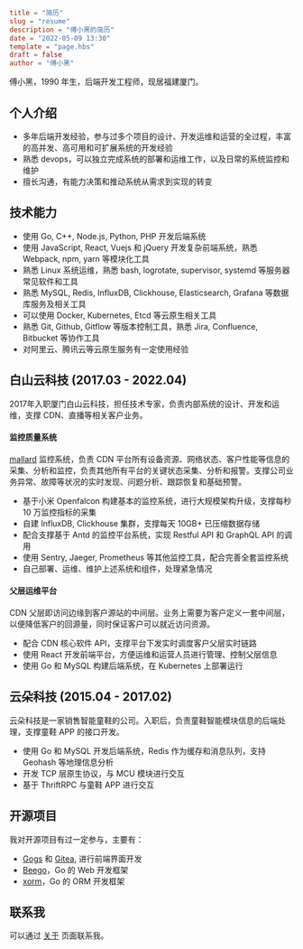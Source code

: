 ```toml
title = "简历"
slug = "resume"
description = "傅小黑的简历"
date = "2022-05-09 13:30"
template = "page.hbs"
draft = false
author = "傅小黑"
```

傅小黑，1990 年生，后端开发工程师，现居福建厦门。

## 个人介绍

- 多年后端开发经验，参与过多个项目的设计、开发运维和运营的全过程，丰富的高并发、高可用和可扩展系统的开发经验
- 熟悉 devops，可以独立完成系统的部署和运维工作，以及日常的系统监控和维护
- 擅长沟通，有能力决策和推动系统从需求到实现的转变

## 技术能力

- 使用 Go, C++, Node.js, Python, PHP 开发后端系统
- 使用 JavaScript, React, Vuejs 和 jQuery 开发复杂前端系统，熟悉 Webpack, npm, yarn 等模块化工具
- 熟悉 Linux 系统运维，熟悉 bash, logrotate, supervisor, systemd 等服务器常见软件和工具
- 熟悉 MySQL, Redis, InfluxDB, Clickhouse, Elasticsearch, Grafana 等数据库服务及相关工具
- 可以使用 Docker, Kubernetes, Etcd 等云原生相关工具
- 熟悉 Git, Github, Gitflow 等版本控制工具，熟悉 Jira, Confluence, Bitbucket 等协作工具
- 对阿里云、腾讯云等云原生服务有一定使用经验

## 白山云科技 (2017.03 - 2022.04)

2017年入职厦门白山云科技，担任技术专家，负责内部系统的设计、开发和运维，支撑 CDN、直播等相关客户业务。

#### 监控质量系统

[mallard](https://github.com/baishancloud/mallard) 监控系统，负责 CDN 平台所有设备资源、网络状态、客户性能等信息的采集、分析和监控，负责其他所有平台的关键状态采集、分析和报警。支撑公司业务异常、故障等状况的实时发现、问题分析、跟踪恢复和基础预警。

- 基于小米 Openfalcon 构建基本的监控系统，进行大规模架构升级，支撑每秒 10 万监控指标的采集
- 自建 InfluxDB, Clickhouse 集群，支撑每天 10GB+ 已压缩数据存储
- 配合支撑基于 Antd 的监控平台系统，实现 Restful API 和 GraphQL API 的调用
- 使用 Sentry, Jaeger, Prometheus 等其他监控工具，配合完善全套监控系统
- 自己部署、运维、维护上述系统和组件，处理紧急情况

#### 父层运维平台

CDN 父层即访问边缘到客户源站的中间层。业务上需要为客户定义一套中间层，以便降低客户的回源量，同时保证客户可以就近访问资源。

- 配合 CDN 核心软件 API，支撑平台下发实时调度客户父层实时链路
- 使用 React 开发前端平台，方便运维和运营人员进行管理、控制父层信息
- 使用 Go 和 MySQL 构建后端系统，在 Kubernetes 上部署运行

## 云朵科技 (2015.04 - 2017.02)

云朵科技是一家销售智能童鞋的公司。入职后，负责童鞋智能模块信息的后端处理，支撑童鞋 APP 的接口开发。

- 使用 Go 和 MySQL 开发后端系统，Redis 作为缓存和消息队列，支持 Geohash 等地理信息分析
- 开发 TCP 层原生协议，与 MCU 模块进行交互
- 基于 ThriftRPC 与童鞋 APP 进行交互

## 开源项目

我对开源项目有过一定参与，主要有：

- [Gogs](https://gogs.io/) 和 [Gitea](https://gitea.io/en-us/), 进行前端界面开发
- [Beego](https://beego.me/)，Go 的 Web 开发框架
- [xorm](https://github.com/go-xorm/xorm)，Go 的 ORM 开发框架

## 联系我

可以通过 [关于](/about/) 页面联系我。